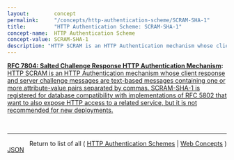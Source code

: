 ```yaml
---
layout:        concept
permalink:     "/concepts/http-authentication-scheme/SCRAM-SHA-1"
title:         "HTTP Authentication Scheme: SCRAM-SHA-1"
concept-name:  HTTP Authentication Scheme
concept-value: SCRAM-SHA-1
description: "HTTP SCRAM is an HTTP Authentication mechanism whose client response and server challenge messages are text-based messages containing one or more attribute-value pairs separated by commas. SCRAM-SHA-1 is registered for database compatibility with implementations of RFC 5802 that want to also expose HTTP access to a related service, but it is not recommended for new deployments."
---
```


**[RFC 7804: Salted Challenge Response HTTP Authentication Mechanism](/specs/IETF/RFC/7804 "This specification describes a family of HTTP authentication mechanisms called the Salted Challenge Response Authentication Mechanism (SCRAM), which provides a more robust authentication mechanism than a plaintext password protected by Transport Layer Security (TLS) and avoids the deployment obstacles presented by earlier TLS-protected challenge response authentication mechanisms."):** [HTTP SCRAM is an HTTP Authentication mechanism whose client response and server challenge messages are text-based messages containing one or more attribute-value pairs separated by commas. SCRAM-SHA-1 is registered for database compatibility with implementations of RFC 5802 that want to also expose HTTP access to a related service, but it is not recommended for new deployments.](http://tools.ietf.org/html/rfc7804#section-5 "Read documentation for HTTP Authentication Scheme &#34;SCRAM-SHA-1&#34;")

<br/>
<hr/>

<p style="float : left"><a href="./SCRAM-SHA-1.json" title="JSON representing this particular Web Concept value">JSON</a></p>
<p style="text-align: right">Return to list of all ( <a href="../http-authentication-schemes">HTTP Authentication Schemes</a> | <a href="../">Web Concepts</a> )</p>
